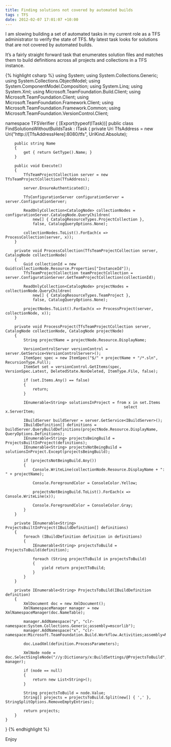 ```yaml
---
title: Finding solutions not covered by automated builds
tags : TFS
date: 2012-02-07 17:01:07 +10:00
---
```


I am slowing building a set of automated tasks in my current role as a TFS administrator to verify the state of TFS. My latest task looks for solutions that are not covered by automated builds.

It’s a fairly straight forward task that enumerates solution files and matches them to build definitions across all projects and collections in a TFS instance.

<!--more-->

{% highlight csharp %}
using System;
using System.Collections.Generic;
using System.Collections.ObjectModel;
using System.ComponentModel.Composition;
using System.Linq;
using System.Xml;
using Microsoft.TeamFoundation.Build.Client;
using Microsoft.TeamFoundation.Client;
using Microsoft.TeamFoundation.Framework.Client;
using Microsoft.TeamFoundation.Framework.Common;
using Microsoft.TeamFoundation.VersionControl.Client;
    
namespace TFSVerifier
{
    [Export(typeof(ITask))]
    public class FindSolutionsWithoutBuildsTask : ITask
    {
        private Uri TfsAddress = new Uri("http://[TfsAddressHere]:8080/tfs", UriKind.Absolute);
    
        public string Name
        {
            get { return GetType().Name; }
        }
    
        public void Execute()
        {
            TfsTeamProjectCollection server = new TfsTeamProjectCollection(TfsAddress);
    
            server.EnsureAuthenticated();
    
            TfsConfigurationServer configurationServer = server.ConfigurationServer;
    
            ReadOnlyCollection<CatalogNode> collectionNodes = configurationServer.CatalogNode.QueryChildren(
                new[] { CatalogResourceTypes.ProjectCollection },
                false, CatalogQueryOptions.None);
    
            collectionNodes.ToList().ForEach(x => ProcessCollection(server, x));
        }
    
        private void ProcessCollection(TfsTeamProjectCollection server, CatalogNode collectionNode)
        {
            Guid collectionId = new Guid(collectionNode.Resource.Properties["InstanceId"]);
            TfsTeamProjectCollection teamProjectCollection = server.ConfigurationServer.GetTeamProjectCollection(collectionId);
    
            ReadOnlyCollection<CatalogNode> projectNodes = collectionNode.QueryChildren(
                new[] { CatalogResourceTypes.TeamProject },
                false, CatalogQueryOptions.None);
    
            projectNodes.ToList().ForEach(x => ProcessProject(server, collectionNode, x));
        }
    
        private void ProcessProject(TfsTeamProjectCollection server, CatalogNode collectionNode, CatalogNode projectNode)
        {
            String projectName = projectNode.Resource.DisplayName;
                
            VersionControlServer versionControl = server.GetService<VersionControlServer>();
            ItemSpec spec = new ItemSpec("$/" + projectName + "/*.sln", RecursionType.Full);
            ItemSet set = versionControl.GetItems(spec, VersionSpec.Latest, DeletedState.NonDeleted, ItemType.File, false);
    
            if (set.Items.Any() == false)
            {
                return;
            }
    
            IEnumerable<String> solutionsInProject = from x in set.Items
                                                        select x.ServerItem;
    
            IBuildServer buildServer = server.GetService<IBuildServer>();
            IBuildDefinition[] definitions = buildServer.QueryBuildDefinitions(projectNode.Resource.DisplayName, QueryOptions.Definitions);
            IEnumerable<String> projectsBeingBuild = ProjectsBuiltInProject(definitions);
            IEnumerable<String> projectsNotBeingBuild = solutionsInProject.Except(projectsBeingBuild);
    
            if (projectsNotBeingBuild.Any())
            {
                Console.WriteLine(collectionNode.Resource.DisplayName + ": " + projectName);
    
                Console.ForegroundColor = ConsoleColor.Yellow;
    
                projectsNotBeingBuild.ToList().ForEach(x => Console.WriteLine(x));
    
                Console.ForegroundColor = ConsoleColor.Gray;
            }
        }
    
        private IEnumerable<String> ProjectsBuiltInProject(IBuildDefinition[] definitions)
        {
            foreach (IBuildDefinition definition in definitions)
            {
                IEnumerable<String> projectsToBuild = ProjectsToBuild(definition);
    
                foreach (String projectToBuild in projectsToBuild)
                {
                    yield return projectToBuild;
                }
            }
        }
    
        private IEnumerable<String> ProjectsToBuild(IBuildDefinition definition)
        {
            XmlDocument doc = new XmlDocument();
            XmlNamespaceManager manager = new XmlNamespaceManager(doc.NameTable);
    
            manager.AddNamespace("y", "clr-namespace:System.Collections.Generic;assembly=mscorlib");
            manager.AddNamespace("x", "clr-namespace:Microsoft.TeamFoundation.Build.Workflow.Activities;assembly=Microsoft.TeamFoundation.Build.Workflow");
    
            doc.LoadXml(definition.ProcessParameters);
    
            XmlNode node = doc.SelectSingleNode("//y:Dictionary/x:BuildSettings/@ProjectsToBuild", manager);
    
            if (node == null)
            {
                return new List<String>();
            }
    
            String projectsToBuild = node.Value;
            String[] projects = projectsToBuild.Split(new[] { ',' }, StringSplitOptions.RemoveEmptyEntries);
    
            return projects;
        }
    }
}
{% endhighlight %}

Enjoy


